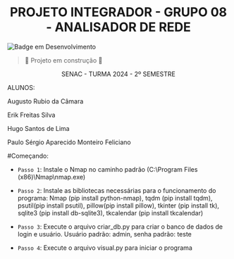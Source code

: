 <h1 align="center"> PROJETO INTEGRADOR - GRUPO 08 - ANALISADOR DE REDE </h1>

![Badge em Desenvolvimento](http://img.shields.io/static/v1?label=STATUS&message=EM%20DESENVOLVIMENTO&color=GREEN&style=for-the-badge)
> :construction: Projeto em construção :construction:

<p align="center">SENAC - TURMA 2024 - 2º SEMESTRE</p>
<p>ALUNOS:</p>
<p>Augusto Rubio da Câmara</p>
<p>Erik Freitas Silva</p>
<p>Hugo Santos de Lima</p>
<p>Paulo Sérgio Aparecido Monteiro Feliciano</p>

#Começando:

- `Passo 1`: Instale o Nmap no caminho padrão (C:\Program Files (x86)\Nmap\nmap.exe)

- `Passo 2`: Instale as bibliotecas necessárias para o funcionamento do programa: Nmap (pip install python-nmap), tqdm (pip install tqdm), psutil(pip install psutil), pillow(pip install pillow), tkinter (pip install tk), sqlite3 (pip install db-sqlite3), tkcalendar (pip install tkcalendar)

- `Passo 3`: Execute o arquivo criar_db.py para criar o banco de dados de login e usuário. Usuário padrão: admin, senha padrão: teste

- `Passo 4`: Execute o arquivo visual.py para iniciar o programa